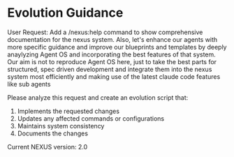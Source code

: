 # Evolution Guidance

User Request: Add a /nexus:help command to show comprehensive documentation for the nexus system. Also, let's enhance our agents with more specific guidance and improve our blueprints and templates by deeply anaylyzing Agent OS and incorporating the best features of that system. Our aim is not to reproduce Agent OS here, just to take the best parts for structured, spec driven development and integrate them into the nexus system most efficiently and making use of the latest claude code features like sub agents

Please analyze this request and create an evolution script that:
1. Implements the requested changes
2. Updates any affected commands or configurations
3. Maintains system consistency
4. Documents the changes

Current NEXUS version: 2.0
